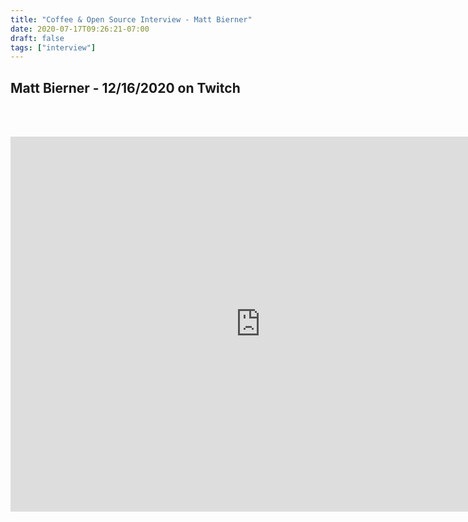 ```yaml
---
title: "Coffee & Open Source Interview - Matt Bierner"
date: 2020-07-17T09:26:21-07:00
draft: false
tags: ["interview"]
---
```


## Matt Bierner - 12/16/2020 on Twitch

<br /><br />

<center>
<iframe width="800" height="600" src="https://www.youtube.com/embed/_TCjGXKViW4" frameborder="0" allow="accelerometer; autoplay; clipboard-write; encrypted-media; gyroscope; picture-in-picture" allowfullscreen></iframe>
</center>